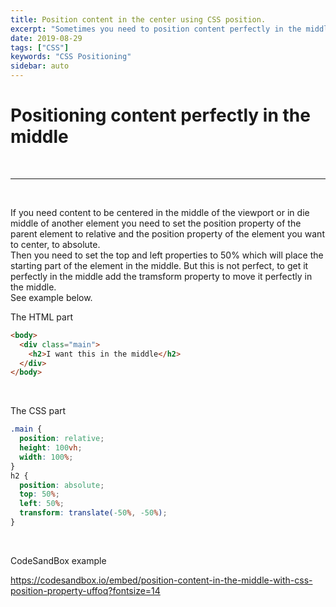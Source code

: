 ```yaml
---
title: Position content in the center using CSS position.
excerpt: "Sometimes you need to position content perfectly in the middle without using flexbox or grid."
date: 2019-08-29
tags: ["CSS"]
keywords: "CSS Positioning"
sidebar: auto
---
```


# Positioning content perfectly in the middle

<br>
<hr>
<br>

If you need content to be centered in the middle of the viewport or in die middle of another element you need to set the position property of the parent element to relative and the position property of the element you want to center, to absolute.  
Then you need to set the top and left properties to 50% which will place the starting part of the element in the middle. But this is not perfect, to get it perfectly in the middle add the tramsform property to move it perfectly in the middle.  
See example below.

The HTML part

```html
<body>
  <div class="main">
    <h2>I want this in the middle</h2>
  </div>
</body>
```

<br>

The CSS part

```css
.main {
  position: relative;
  height: 100vh;
  width: 100%;
}
h2 {
  position: absolute;
  top: 50%;
  left: 50%;
  transform: translate(-50%, -50%);
}
```

<br>

CodeSandBox example

https://codesandbox.io/embed/position-content-in-the-middle-with-css-position-property-uffoq?fontsize=14
